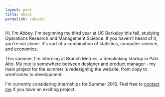 ```yaml
---
layout: post
title: About
permalink: /about/
---
```


Hi, I'm Abbey. I'm beginning my third year at UC Berkeley this fall, studying Operations Research and Management Science. If you haven't heard of it, you're not alone- it's sort of a combination of statistics, computer science, and economics.  

This summer, I'm interning at Branch Metrics, a deeplinking startup in Palo Alto. My role is somewhere between designer and product manager - my main project for the summer is redesigning the website, from copy to wireframes to development.

I'm currently considering internships for Summer 2016. Feel free to [contact me](mailto:abigailchaver@berkeley.com) if you have an exciting project.